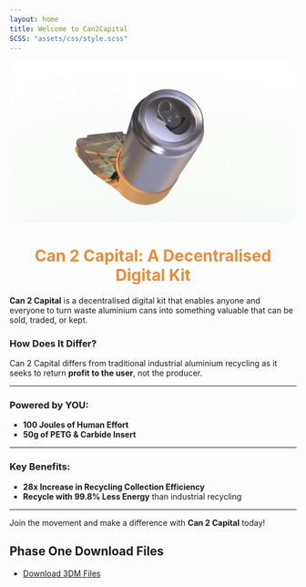 ```yaml
---
layout: home
title: Welcome to Can2Capital
SCSS: "assets/css/style.scss"
---
```

<!-- Add your image as a banner -->
<p align="center">
  <img src="images/BenchTop RenderV3.68.png" alt="BenchTop Render" style="max-width: 100%; border-radius: 18px;">

</p>

<h1 align="center" style="color:#e78d3c;">Can 2 Capital: A Decentralised Digital Kit</h1>

**Can 2 Capital** is a decentralised digital kit that enables anyone and everyone to turn waste aluminium cans into something valuable that can be sold, traded, or kept.

### How Does It Differ?
Can 2 Capital differs from traditional industrial aluminium recycling as it seeks to return **profit to the user**, not the producer.

---

### Powered by YOU:
- **100 Joules of Human Effort**
- **50g of PETG & Carbide Insert**

---

### Key Benefits:
- **28x Increase in Recycling Collection Efficiency**
- **Recycle with 99.8% Less Energy** than industrial recycling

---

Join the movement and make a difference with **Can 2 Capital** today!

## Phase One Download Files

- [Download 3DM Files](https://github.com/finnw4in/Can2Capital/tree/main/3dm-files)

